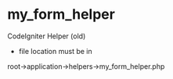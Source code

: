 # my_form_helper
CodeIgniter Helper (old)

- file location must be in

root->application->helpers->my_form_helper.php
